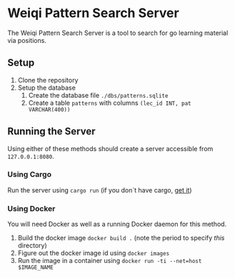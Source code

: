 # Weiqi Pattern Search Server

The Weiqi Pattern Search Server is a tool to search for go learning material
via positions.

## Setup

1. Clone the repository
2. Setup the database
    1. Create the database file `./dbs/patterns.sqlite`
    2. Create a table `patterns` with columns `(lec_id INT, pat VARCHAR(400))`

## Running the Server

Using either of these methods should create a server accessible from `127.0.0.1:8080`.

### Using Cargo

Run the server using `cargo run` (if you don`t have cargo, [get it](https://rustup.rs))

### Using Docker

You will need Docker as well as a running Docker daemon for this method.

1. Build the docker image `docker build .` (note the period to specify *this* directory)
2. Figure out the docker image id using `docker images`
3. Run the image in a container using `docker run -ti --net=host $IMAGE_NAME`

